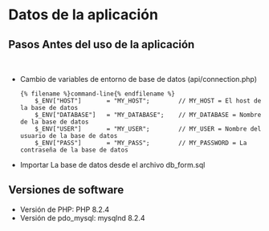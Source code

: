 # Datos de la aplicación
## Pasos Antes del uso de la aplicación

<br>
<ul>
<li>
Cambio de variables de entorno de base de datos (api/connection.php)

    {% filename %}command-line{% endfilename %}
        $_ENV["HOST"]       = "MY_HOST";        // MY_HOST = El host de la base de datos
        $_ENV["DATABASE"]   = "MY_DATABASE";    // MY_DATABASE = Nombre de la base de datos
        $_ENV["USER"]       = "MY_USER";        // MY_USER = Nombre del usuario de la base de datos
        $_ENV["PASS"]       = "MY_PASS";        // MY_PASSWORD = La contraseña de la base de datos
</li>
<li>
    Importar La base de datos desde el archivo db_form.sql
</li>
</ul>

## Versiones de software
<ul>
<li>
    Versión de PHP: PHP 8.2.4
</li>
<li>
    Versión de pdo_mysql: mysqlnd 8.2.4
</li>
</ul>

